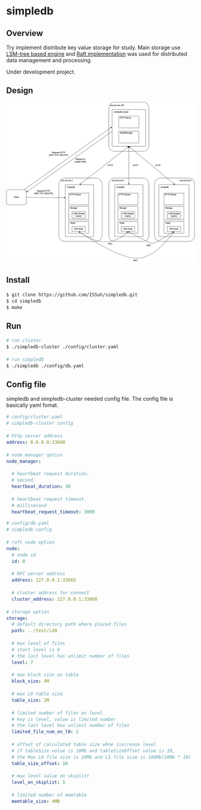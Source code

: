 # simpledb
## Overview
Try implement distribute key value storage for study.
Main storage use [LSM-tree based engine](https://github.com/ISSuh/lsm-tree) and [Raft implementation](https://github.com/ISSuh/raft) was used for distributed data management and processing.

Under development project.

## Design
![arch](./doc/arch.png)

## Install

```bash
$ git clone https://github.com/ISSuh/simpledb.git
$ cd simpledb
$ make
```

## Run

```bash
# run cluster
$ ./simpledb-cluster ./config/cluster.yaml

# run simpledb
$ ./simpledb ./config/db.yaml
```

## Config file
simpledb and simpledb-cluster needed config file. The config file is basically yaml fomat.

```yaml
# config/cluster.yaml
# simpledb-cluster config

# http server address
address: 0.0.0.0:33660

# node manager option
node_manager:

  # heartbeat request duration.
  # second.
  heartbeat_duration: 30

  # heartbeat request timeout.
  # millisecond
  heartbeat_request_timeout: 3000

```

```yaml
# config/db.yaml
# simpledb config

# raft node option
node:
  # node id
  id: 0

  # RPC server address
  address: 127.0.0.1:33665

  # cluster address for connect
  cluster_address: 127.0.0.1:33660

# storage option
storage:
  # default directory path where placed files
  path: ../test/id0

  # max level of files
  # start level is 0
  # the last level has unlimit number of files
  level: 7

  # max block size on table
  block_size: 4M

  # max L0 table size
  table_size: 2M

  # limited number of files on level
  # key is level, value is limited number
  # the last level has unlimit number of files
  limited_file_num_on_l0: 2

  # offset of calculated table size whne inscrease level
  # if tableSize value is 10Mb and tableSizeOffset value is 10,
  # the Max L0 file size is 10Mb and L1 file size is 100Mb(10Mb * 10)
  table_size_offset: 10

  # max level value on skiplist
  level_on_skiplist: 5

  # limited number of memtable
  memtable_size: 4MB  
```